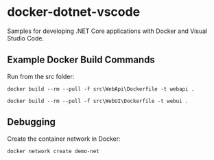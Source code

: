 # docker-dotnet-vscode

Samples for developing .NET Core applications with Docker and Visual Studio Code.

## Example Docker Build Commands

Run from the src folder:

    docker build --rm --pull -f src\WebApi\Dockerfile -t webapi .

    docker build --rm --pull -f src\WebUI\Dockerfile -t webui .

## Debugging

Create the container network in Docker:

    docker network create demo-net
